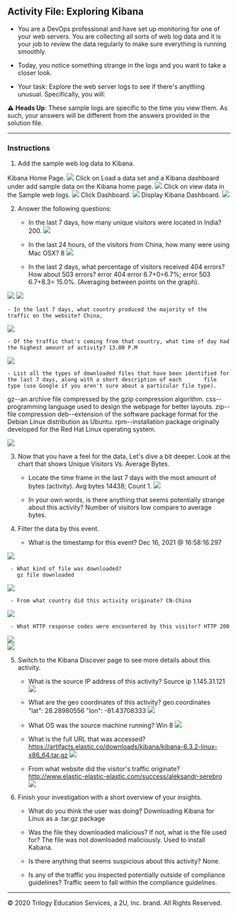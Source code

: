 ## Activity File: Exploring Kibana

* You are a DevOps professional and have set up monitoring for one of your web servers. You are collecting all sorts of web log data and it is your job to review the data regularly to make sure everything is running smoothly. 

* Today, you notice something strange in the logs and you want to take a closer look.

* Your task: Explore the web server logs to see if there's anything unusual. Specifically, you will:

:warning: **Heads Up**: These sample logs are specific to the time you view them. As such, your answers will be different from the answers provided in the solution file. 

---

### Instructions

1. Add the sample web log data to Kibana.

Kibana Home Page.
![](Images/Kibana/kibana-home-page.png)
Click on Load a data set and a Kibana dashboard under add sample data on the Kibana home page.
![](Images/Kibana/load-data-set.png)
Click on view data in the Sample web logs.
![](Images/Kibana/view-data.png)
Click Dashboard.
![](Images/Kibana/dashboard.png)
Display Kibana Dashboard.
![](Images/Kibana/kibana-dashboard.png)


2. Answer the following questions:

    - In the last 7 days, how many unique visitors were located in India? 200.
![](Images/Kibana/unique-visitors.png)

    - In the last 24 hours, of the visitors from China, how many were using Mac OSX? 8
![](Images/Kibana/mac-osx.PNG)

    - In the last 2 days, what percentage of visitors received 404 errors? How about 503 errors?
       error 404 error 6.7+0=6.7%; error 503 6.7+8.3= 15.0%. (Averaging between points on the graph).

![](Images/Kibana/404-503.png)
![](Images/Kibana/error-404-503.png)

    - In the last 7 days, what country produced the majority of the traffic on the website? China,
![](Images/Kibana/majority-traffic-website.png)

    - Of the traffic that's coming from that country, what time of day had the highest amount of activity? 13.00 P.M
![](Images/Kibana/time-highest-amount-activity.png)

    - List all the types of downloaded files that have been identified for the last 7 days, along with a short description of each       file type (use Google if you aren't sure about a particular file type).
gz--an archive file compressed by the gzip compression algorithm.
css--programming language used to design the webpage for better layouts.
zip--file compression 
deb--extension of the software package format for the Debian Linux distribution as Ubuntu.
rpm--installation package originally developed for the Red Hat Linux operating system.

![](Images/Kibana/types-downloaded-files.PNG)

3. Now that you have a feel for the data, Let's dive a bit deeper. Look at the chart that shows Unique Visitors Vs. Average Bytes.
     - Locate the time frame in the last 7 days with the most amount of bytes (activity).
       Avg bytes 14438; Count 1.
![](Images/Kibana/locate-time-frame.png)
       
     - In your own words, is there anything that seems potentially strange about this activity?
       Number of visitors low compare to average bytes.

4. Filter the data by this event.
     - What is the timestamp for this event?
       Dec 16, 2021 @ 16:58:16.297

![](Images/Kibana/time-stamp.png)

     - What kind of file was downloaded?
       gz file downloaded 
![](Images/Kibana/file-downloaded.png)

     - From what country did this activity originate? CN-China

![](Images/Kibana/originate-country.png)

     - What HTTP response codes were encountered by this visitor? HTTP 200
![](Images/Kibana/http-response-codes.png)  
![](Images/Kibana/response-codes.png) 

5. Switch to the Kibana Discover page to see more details about this activity.
     - What is the source IP address of this activity?
       Source ip 	1.145.31.121
![](Images/Kibana/source-ip.png) 
     
     - What are the geo coordinates of this activity?
       geo.coordinates	
       "lat": 28.28980556
       "lon": -81.43708333
![](Images/Kibana/geo-coordinates.png) 

     - What OS was the source machine running? Win 8
![](Images/Kibana/source-os.png) 

     - What is the full URL that was accessed?
       https://artifacts.elastic.co/downloads/kibana/kibana-6.3.2-linux-x86_64.tar.gz
![](Images/Kibana/url-assessed.png) 

     - From what website did the visitor's traffic originate?
       http://www.elastic-elastic-elastic.com/success/aleksandr-serebro
![](Images/Kibana/website-originate.png) 

6. Finish your investigation with a short overview of your insights. 

     - What do you think the user was doing?
       Downloading Kibana for Linux as a .tar.gz package
     
     - Was the file they downloaded malicious? If not, what is the file used for?
       The file was not downloaded maliciously. Used to install Kabana.

     - Is there anything that seems suspicious about this activity? None.

     - Is any of the traffic you inspected potentially outside of compliance guidelines?
       Traffic seem to fall within the compliance guidelines.

---
© 2020 Trilogy Education Services, a 2U, Inc. brand. All Rights Reserved.  
